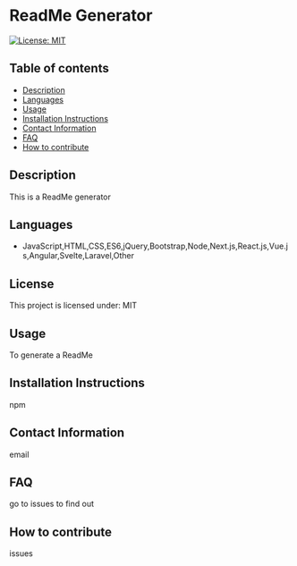 
# **ReadMe Generator**

[![License: MIT](https://img.shields.io/badge/License-MIT-yellow.svg)](https://opensource.org/licenses/MIT)

## **Table of contents**
- [Description](#Description)
- [Languages](#Languages)
- [Usage](#Usage)
- [Installation Instructions](#InstallationInstructions)
- [Contact Information](#ContactInformation)
- [FAQ](#FAQ)
- [How to contribute](#Howtocontribute)

## **Description**
This is a ReadMe generator

## **Languages**
- JavaScript,HTML,CSS,ES6,jQuery,Bootstrap,Node,Next.js,React.js,Vue.js,Angular,Svelte,Laravel,Other 


## **License**
This project is licensed under: MIT

## **Usage**
To generate a ReadMe 

## **Installation Instructions**
npm

## **Contact Information**
email

## **FAQ**
go to issues to find out

## **How to contribute**
issues
    